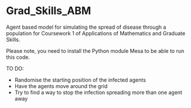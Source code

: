 # Grad_Skills_ABM
Agent based model for simulating the spread of disease through a population for Coursework 1 of Applications of Mathematics and Graduate Skills.

Please note, you need to install the Python module Mesa to be able to run this code.

TO DO:
- Randomise the starting position of the infected agents
- Have the agents move around the grid
- Try to find a way to stop the infection spreading more than one agent away
